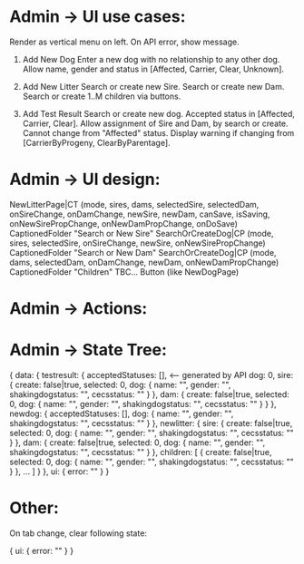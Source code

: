 Admin -> UI use cases:
======================
Render as vertical menu on left.
On API error, show message.

1) Add New Dog
Enter a new dog with no relationship to any other dog.
Allow name, gender and status in [Affected, Carrier, Clear, Unknown].

2) Add New Litter
Search or create new Sire.
Search or create new Dam.
Search or create 1..M children via buttons.

3) Add Test Result
Search or create new dog.
Accepted status in [Affected, Carrier, Clear].
Allow assignment of Sire and Dam, by search or create.
Cannot change from "Affected" status.
Display warning if changing from [CarrierByProgeny, ClearByParentage].

Admin -> UI design:
===================
NewLitterPage|CT (mode, sires, dams, selectedSire, selectedDam, onSireChange, onDamChange, newSire, newDam, canSave, isSaving, onNewSirePropChange, onNewDamPropChange, onDoSave)
  CaptionedFolder "Search or New Sire"
    SearchOrCreateDog|CP (mode, sires, selectedSire, onSireChange, newSire, onNewSirePropChange)
  CaptionedFolder "Search or New Dam"
    SearchOrCreateDog|CP (mode, dams, selectedDam, onDamChange, newDam, onNewDamPropChange)
  CaptionedFolder "Children"
    TBC...
  Button (like NewDogPage)

Admin -> Actions:
=================

Admin -> State Tree:
====================

{
  data: {
    testresult: {
      acceptedStatuses: [], <-- generated by API
      dog: 0,
      sire: {
        create: false|true,
        selected: 0,
        dog: {
          name: "",
          gender: "",
          shakingdogstatus: "",
          cecsstatus: ""
        }
      },
      dam: {
        create: false|true,
        selected: 0,
        dog: {
          name: "",
          gender: "",
          shakingdogstatus: "",
          cecsstatus: ""
        }
      }
    },
    newdog: {
      acceptedStatuses: [],
      dog: {
        name: "",
        gender: "",
        shakingdogstatus: "",
        cecsstatus: ""
      }
    },
    newlitter: {
      sire: {
        create: false|true,
        selected: 0,
        dog: {
          name: "",
          gender: "",
          shakingdogstatus: "",
          cecsstatus: ""
        }
      },
      dam: {
        create: false|true,
        selected: 0,
        dog: {
          name: "",
          gender: "",
          shakingdogstatus: "",
          cecsstatus: ""
        }
      },
      children: [
        {
          create: false|true,
          selected: 0,
          dog: {
            name: "",
            gender: "",
            shakingdogstatus: "",
            cecsstatus: ""
          }
        }, ...
      ]
    }
  },
  ui: {
    error: ""
  }
}

Other:
======
On tab change, clear following state:

{
  ui: {
    error: ""
  }
}
